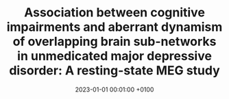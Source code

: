 ---
title: "Association between cognitive impairments and aberrant dynamism of overlapping brain sub-networks in unmedicated major depressive disorder: A resting-state MEG study"
date: 2023-01-01 00:01:00 +0100
selected: false
pub: "Journal of Affective Disorders, "
pub_date: "2023"
cover: /assets/images/covers/meg.jpg
authors:
  - Shuming Zhong*
  - Nan Chen*
  - Shunkai Lai
  - ...
  - Yanbin Jia
links:
  Paper: https://www.sciencedirect.com/science/article/abs/pii/S0165032722010746
---